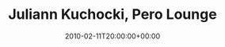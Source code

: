 ---
templateKey: event
guid: 08951f53-6eab-11ea-99c5-002590d1d1b0
date: 2010-02-11T20:00:00+00:00
eventTime: '8pm'
title: Juliann Kuchocki, Pero Lounge
artist: Juliann Kuchocki
city: Toronto
venue: Pero Lounge
group: Tim Shia
guests: Kevin Barrett,
---